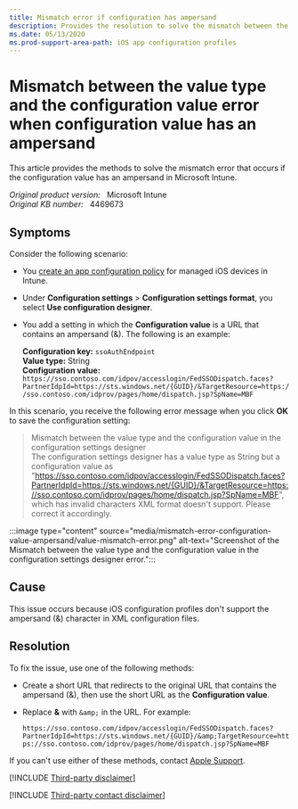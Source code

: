 ```yaml
---
title: Mismatch error if configuration has ampersand
description: Provides the resolution to solve the mismatch between the value type and the configuration value error.
ms.date: 05/13/2020
ms.prod-support-area-path: iOS app configuration profiles
---
```

# Mismatch between the value type and the configuration value error when configuration value has an ampersand

This article provides the methods to solve the mismatch error that occurs if the configuration value has an ampersand in Microsoft Intune.

_Original product version:_ &nbsp; Microsoft Intune  
_Original KB number:_ &nbsp; 4469673

## Symptoms

Consider the following scenario:

- You [create an app configuration policy](/mem/intune/apps/app-configuration-policies-use-ios#create-an-app-configuration-policy) for managed iOS devices in Intune.
- Under **Configuration settings** > **Configuration settings format**, you select **Use configuration designer**.
- You add a setting in which the **Configuration value** is a URL that contains an ampersand (&). The following is an example:

    **Configuration key:** `ssoAuthEndpoint`  
    **Value type:** String  
    **Configuration value:** `https://sso.contoso.com/idpov/accesslogin/FedSSODispatch.faces?PartnerIdpId=https://sts.windows.net/{GUID}/&TargetResource=https://sso.contoso.com/idprov/pages/home/dispatch.jsp?SpName=MBF`

In this scenario, you receive the following error message when you click **OK** to save the configuration setting:

> Mismatch between the value type and the configuration value in the configuration settings designer  
> The configuration settings designer has a value type as String but a configuration value as "https://sso.contoso.com/idpov/accesslogin/FedSSODispatch.faces?PartnerIdpId=https://sts.windows.net/{GUID}/&TargetResource=https://sso.contoso.com/idprov/pages/home/dispatch.jsp?SpName=MBF", which has invalid characters XML format doesn't support. Please correct it accordingly.

:::image type="content" source="media/mismatch-error-configuration-value-ampersand/value-mismatch-error.png" alt-text="Screenshot of the Mismatch between the value type and the configuration value in the configuration settings designer error.":::

## Cause

This issue occurs because iOS configuration profiles don't support the ampersand (&) character in XML configuration files.

## Resolution

To fix the issue, use one of the following methods:

- Create a short URL that redirects to the original URL that contains the ampersand (&), then use the short URL as the **Configuration value**.
- Replace **&** with `&amp;` in the URL. For example:

    `https://sso.contoso.com/idpov/accesslogin/FedSSODispatch.faces?PartnerIdpId=https://sts.windows.net/{GUID}/&amp;TargetResource=https://sso.contoso.com/idprov/pages/home/dispatch.jsp?SpName=MBF`

If you can't use either of these methods, contact [Apple Support](https://support.apple.com/).

[!INCLUDE [Third-party disclaimer](../../includes/third-party-disclaimer.md)]

[!INCLUDE [Third-party contact disclaimer](../../includes/third-party-contact-disclaimer.md)]
